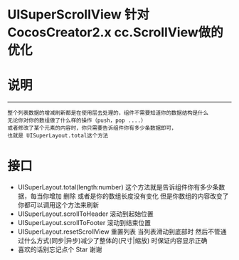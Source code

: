 # UISuperScrollView 针对CocosCreator2.x cc.ScrollView做的优化 




# 说明
---
    整个列表数据的增减刷新都是在使用层去处理的，组件不需要知道你的数据结构是什么
    无论你对你的数组做了什么样的操作（push，pop ....）
    或者修改了某个元素的内容时，你只需要告诉组件你有多少条数据即可，
    也就是 UISuperLayout.total这个方法

# 接口
* UISuperLayout.total(length:number) 这个方法就是告诉组件你有多少条数据，每当你增加 删除 或者是你的数组长度没有变化 但是你数组的内容改变了 你都可以调用这个方法来刷新
* UISuperLayout.scrollToHeader 滚动到起始位置
* UISuperLayout.scrollToFooter 滚动到结束位置
* UISuperLayout.resetScrollView 重置列表 当列表滑动到底部时 然后不管通过什么方式(同步|异步)减少了整体的(尺寸|缩放) 时保证内容显示正确
* 喜欢的话别忘记点个 Star 谢谢

